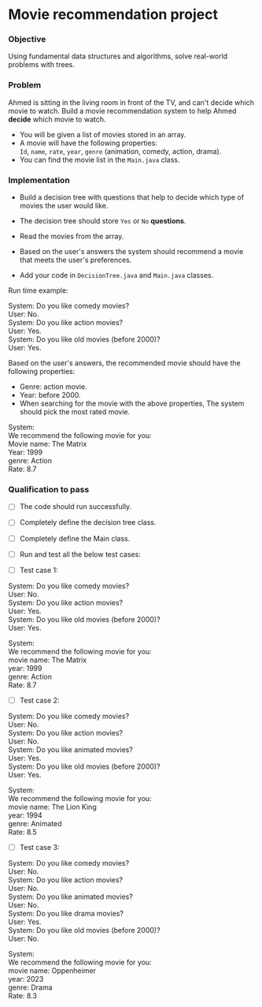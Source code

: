 # Movie recommendation project


### Objective
Using fundamental data structures and algorithms, solve real-world problems with trees.


### Problem    
Ahmed is sitting in the living room in front of the TV, and can't decide which movie to watch. Build a movie recommendation system to help Ahmed **decide** which movie to watch.

- You will be given a list of movies stored in an array.    
- A movie will have the following properties:   
`Id`, `name`, `rate`, `year`, `genre` (animation, comedy, action, drama).   
- You can find the movie list in the `Main.java` class.  

### Implementation
   
- Build a decision tree with questions that help to decide which type of movies the user would like.
- The decision tree should store `Yes` or `No` **questions**.
- Read the movies from the array.
- Based on the user's answers the system should recommend a movie that meets the user's preferences.

- Add your code in `DecisionTree.java` and `Main.java` classes.

Run time example:

System: Do you like comedy movies?   
User: No.   
System: Do you like action movies?   
User: Yes.   
System: Do you like old movies (before 2000)?   
User: Yes.   

Based on the user's answers, the recommended movie should have the following properties:

- Genre: action movie.
- Year: before 2000.
- When searching for the movie with the above properties, The system should pick the most rated movie.   

System:    
We recommend the following movie for you:   
Movie name: The Matrix   
Year: 1999   
genre: Action   
Rate: 8.7   



### Qualification to pass
- [ ] The code should run successfully.
- [ ] Completely define the decision tree class.
- [ ] Completely define the Main class.
- [ ] Run and test all the below test cases:

- [ ] Test case 1:
   
System: Do you like comedy movies?   
User: No.   
System: Do you like action movies?   
User: Yes.   
System: Do you like old movies (before 2000)?   
User: Yes.   
   
System:       
We recommend the following movie for you:   
movie name: The Matrix   
year: 1999   
genre: Action   
Rate: 8.7   
   
- [ ] Test case 2:

System: Do you like comedy movies?   
User: No.   
System: Do you like action movies?   
User: No.   
System: Do you like animated movies?   
User: Yes.   
System: Do you like old movies (before 2000)?   
User: Yes.   
   
System:       
We recommend the following movie for you:   
movie name: The Lion King   
year: 1994      
genre: Animated   
Rate: 8.5  

- [ ] Test case 3:

System: Do you like comedy movies?   
User: No.   
System: Do you like action movies?   
User: No.   
System: Do you like animated movies?    
User: No.   
System: Do you like drama movies?   
User: Yes.   
System: Do you like old movies (before 2000)?   
User: No.   
   
System:       
We recommend the following movie for you:   
movie name: Oppenheimer   
year: 2023      
genre: Drama   
Rate: 8.3  









